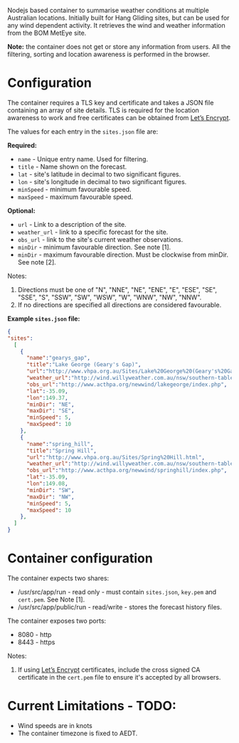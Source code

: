 Nodejs based container to summarise weather conditions at multiple Australian locations. Initially built for Hang Gliding sites, but can be used for any wind dependent activity.  It retrieves the wind and weather information from the BOM MetEye site.

**Note:** the container does not get or store any information from users. All the filtering, sorting and location awareness is performed in the browser.

# Configuration
The container requires a TLS key and certificate and takes a JSON file containing an array of site details. TLS is required for the location awareness to work and free certificates can be obtained from [Let’s Encrypt](https://letsencrypt.org).

The values for each entry in the `sites.json` file are:

**Required:**
* `name` - Unique entry name. Used for filtering.
* `title` - Name shown on the forecast.
* `lat` - site's latitude in decimal to two significant figures.
* `lon` - site's longitude in decimal to two significant figures.
* `minSpeed` - minimum favourable speed.
* `maxSpeed` - maximum favourable speed.

**Optional:**
* `url` - Link to a description of the site.
* `weather_url` - link to a specific forecast for the site.
* `obs_url` - link to the site's current weather observations.
* `minDir` - minimum favourable direction. See note [1].
* `minDir` - maximum favourable direction. Must be clockwise from minDir. See note [2].

Notes:
1. Directions must be one of  "N", "NNE", "NE", "ENE", "E", "ESE", "SE", "SSE", "S", "SSW", "SW", "WSW", "W", "WNW", "NW", "NNW".
2. If no directions are specified all directions are considered favourable.

**Example `sites.json` file:**

```json
{
"sites":
  [
    {
      "name":"gearys_gap",
      "title":"Lake George (Geary's Gap)",
      "url":"http://www.vhpa.org.au/Sites/Lake%20George%20(Geary's%20Gap).html",
      "weather_url":"http://wind.willyweather.com.au/nsw/southern-tablelands/lake-george.html",
      "obs_url":"http://www.acthpa.org/newwind/lakegeorge/index.php",
      "lat":-35.09,
      "lon":149.37,
      "minDir": "NE",
      "maxDir": "SE",
      "minSpeed": 5,
      "maxSpeed": 10
    },
    {
      "name":"spring_hill",
      "title":"Spring Hill",
      "url":"http://www.vhpa.org.au/Sites/Spring%20Hill.html",
      "weather_url":"http://wind.willyweather.com.au/nsw/southern-tablelands/nanima.html",
      "obs_url":"http://www.acthpa.org/newwind/springhill/index.php",
      "lat":-35.09,
      "lon":149.08,
      "minDir": "SW",
      "maxDir": "NW",
      "minSpeed": 5,
      "maxSpeed": 10
    },
  ]
}
```

# Container configuration

The container expects two shares:
* /usr/src/app/run - read only - must contain `sites.json`, `key.pem` and `cert.pem`. See Note [1].
* /usr/src/app/public/run - read/write - stores the forecast history files.

The container exposes two ports:
* 8080 - http
* 8443 - https

Notes:
1. If using [Let’s Encrypt](https://letsencrypt.org) certificates, include the cross signed CA certificate in the `cert.pem` file to ensure it's accepted by all browsers.

# Current Limitations - TODO:
* Wind speeds are in knots
* The container timezone is fixed to AEDT.
